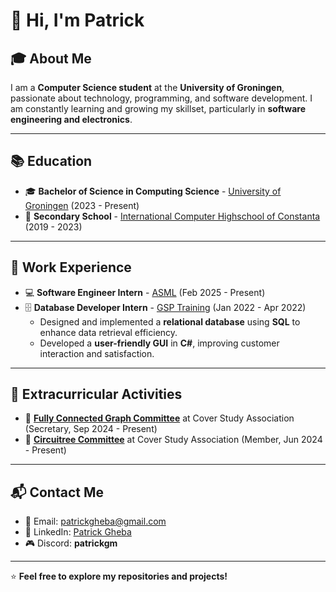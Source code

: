 # 👋 Hi, I'm Patrick

## 🎓 About Me
I am a **Computer Science student** at the **University of Groningen**, passionate about technology, programming, and software development. I am constantly learning and growing my skillset, particularly in **software engineering and electronics**.

---

## 📚 Education
- 🎓 **Bachelor of Science in Computing Science** - [University of Groningen](https://www.rug.nl/) (2023 - Present)
- 🏫 **Secondary School** - [International Computer Highschool of Constanta](https://ichc.ro/) (2019 - 2023)

---

## 💼 Work Experience
- 💻 **Software Engineer Intern** - [ASML](https://www.asml.com) (Feb 2025 - Present)
- 🗄️ **Database Developer Intern** - [GSP Training](http://www.gsptrainingcenter.com) (Jan 2022 - Apr 2022)
  - Designed and implemented a **relational database** using **SQL** to enhance data retrieval efficiency.
  - Developed a **user-friendly GUI** in **C#**, improving customer interaction and satisfaction.

---

## 🔬 Extracurricular Activities
- 📌 **[Fully Connected Graph Committee](https://www.svcover.nl/committees?commissie=programming_committee)** at Cover Study Association (Secretary, Sep 2024 - Present)
- 📌 **[Circuitree Committee](https://www.svcover.nl/committees?commissie=circuitree)** at Cover Study Association (Member, Jun 2024 - Present)
---

## 📬 Contact Me
- 📧 Email: [patrickgheba@gmail.com](mailto:patrickgheba@gmail.com)
- 🔗 LinkedIn: [Patrick Gheba](https://www.linkedin.com/in/patrick-gheba/)
- 🎮 Discord: **patrickgm**
---

⭐ **Feel free to explore my repositories and projects!**  
